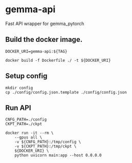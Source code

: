 # gemma-api
Fast API wrapper for gemma_pytorch

## Build the docker image.
```
DOCKER_URI=gemma-api:${TAG}

docker build -f Dockerfile ./ -t ${DOCKER_URI}
```

## Setup config
```
mkdir config
cp ./config/config.json.template ./config/config.json
```

## Run API
```
CNFG_PATH=./config
CKPT_PATH=./ckpt

docker run -it --rm \
    --gpus all \
    -v ${CNFG_PATH}:/tmp/config \
    -v ${CKPT_PATH}:/tmp/ckpt \
    ${DOCKER_URI} \
    python uvicorn main:app --host 0.0.0.0
```
